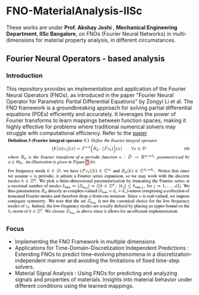 # FNO-MaterialAnalysis-IISc
These works are under **Prof. Akshay Joshi** , **Mechanical Engineering Department**, **IISc Bangalore**, on FNOs (Fourier Neural Networks) in multi-dimensions for material property analysis, in different circumstances.

## Fourier Neural Operators - based analysis
### Introduction
This repository provides an implementation and application of the Fourier Neural Operators (FNOs), as introduced in the paper "Fourier Neural Operator for Parametric Partial Differential Equations" by Zongyi Li et al. The FNO framework is a groundbreaking approach for solving partial differential equations (PDEs) efficiently and accurately. It leverages the power of Fourier transforms to learn mappings between function spaces, making it highly effective for problems where traditional numerical solvers may struggle with computational efficiency. Refer to the [paper](https://github.com/kaustuv-d/FNO-MaterialAnalysis-IISc/blob/main/fourier_neural_operator_for_pde.pdf)
![Alt](def-fno.png)
### Focus
- Implementing the FNO Framework in multiple dimensions
- Applications for Time-Domain-Discretization Independent Predictions : Extending FNOs to predict time-evolving phenomena in a discretization-independent manner and avoiding the limitations of fixed time-step solvers.
- Material Signal Analysis : Using FNOs for predicting and analyzing signals and properties of materials. Insights into material behavior under different conditions using the learned mappings.


  
